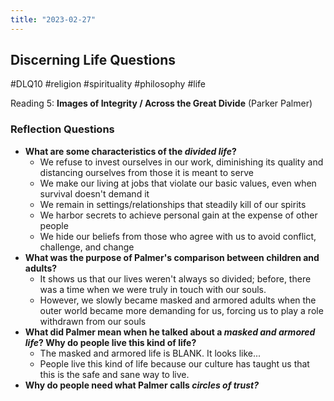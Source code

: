 ```yaml
---
title: "2023-02-27"
---
```

## Discerning Life Questions
#DLQ10 #religion #spirituality #philosophy #life 

Reading 5: **Images of Integrity / Across the Great Divide** (Parker Palmer)

### Reflection Questions
-   **What are some characteristics of the _divided life_?**
	- We refuse to invest ourselves in our work, diminishing its quality and distancing ourselves from those it is meant to serve
	- We make our living at jobs that violate our basic values, even when survival doesn't demand it
	- We remain in settings/relationships that steadily kill of our spirits
	- We harbor secrets to achieve personal gain at the expense of other people
	- We hide our beliefs from those who agree with us to avoid conflict, challenge, and change
-   **What was the purpose of Palmer's comparison between children and adults?**
	- It shows us that our lives weren't always so divided; before, there was a time when we were truly in touch with our souls.
	- However, we slowly became masked and armored adults when the outer world became more demanding for us, forcing us to play a role withdrawn from our souls
-   **What did Palmer mean when he talked about a _masked and armored life_? Why do people live this kind of life?**
	- The masked and armored life is BLANK. It looks like...
	- People live this kind of life because our culture has taught us that this is the safe and sane way to live.
-   **Why do people need what Palmer calls _circles of trust?_**


